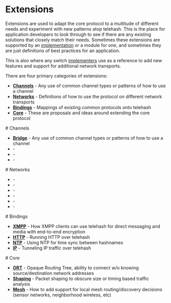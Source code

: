 Extensions
==========

Extensions are used to adapt the core protocol to a multitude of different needs and experiment with new patterns atop telehash. This is the place for application developers to look through to see if there are any existing solutions that closely match their needs. Sometimes these extensions are supported by an [implementation](implementations.md) or a module for one, and sometimes they are just definitions of best practices for an application.

This is also where any switch [implementers](implementers.md) use as a reference to add new features and support for additional network transports.

There are four primary categories of extensions:

* **[Channels](#channels)** - Any use of common channel types or patterns of how to use a channel
* **[Networks](#networks)** - Definitions of how to use the protocol on different network transports
* **[Bindings](#bindings)** - Mappings of existing common protocols onto telehash
* **[Core](#core)** - These are proposals and ideas around extending the core protocol

<a name="channels" />
# Channels

* **[Bridge](ext/bridge.md)** - Any use of common channel types or patterns of how to use a channel
* **[](ext/.md)** - 
* **[](ext/.md)** - 
* **[](ext/.md)** - 

<a name="networks" />
# Networks

* **[](ext/.md)** - 
* **[](ext/.md)** - 
* **[](ext/.md)** - 
* **[](ext/.md)** - 
* **[](ext/.md)** - 
* **[](ext/.md)** - 

<a name="bindings" />
# Bindings

* **[XMPP](ext/bind_xmpp.md)** - How XMPP clients can use telehash for direct messaging and media with end-to-end encryption
* **[HTTP](ext/bind_http.md)** - Running HTTP over telehash
* **[NTP](ext/bind_ntp.md)** - Using NTP for time sync between hashnames
* **[IP](ext/bind_ip.md)** - Tunneling IP traffic over telehash

<a name="core" />
# Core

* **[ORT](ext/ort.md)** - Opaque Routing Tree, ability to connect w/o knowing source/destination network addresses
* **[Shaping](ext/shaping.md)** - Packet shaping to obscure size or timing based traffic analysis
* **[Mesh](ext/mesh.md)** - How to add support for local mesh routing/discovery decisions (sensor networks, neighborhood wireless, etc)
